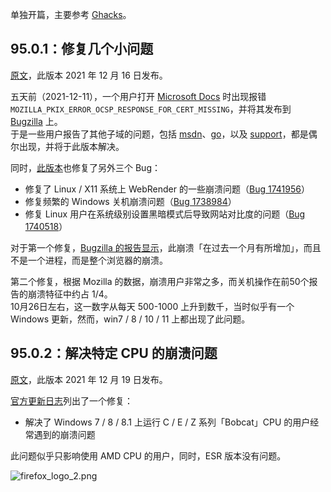 单独开篇，主要参考 [Ghacks](https://www.ghacks.net/category/firefox/latest-posts/)。

## 95.0.1：修复几个小问题

[原文](https://www.ghacks.net/2021/12/16/firefox-95-0-1-fixes-microsoft-com-connection-issues-and-other-bugs/)，此版本 2021 年 12 月 16 日发布。

五天前（2021-12-11），一个用户打开 [Microsoft Docs](https://docs.microsoft.com/en-us/windows-hardware/design/minimum/supported/windows-11-supported-amd-processors) 时出现报错 `MOZILLA_PKIX_ERROR_OCSP_RESPONSE_FOR_CERT_MISSING`，并将其发布到 [Bugzilla](https://bugzilla.mozilla.org/show_bug.cgi?id=1745600) 上。  
于是一些用户报告了其他子域的问题，包括 [msdn](https://msdn.microsoft.com/)、[go](https://go.microsoft.com/)，以及 [support](https://support.microsoft.com/)，都是偶尔出现，并将于此版本解决。

同时，[此版本](https://www.mozilla.org/en-US/firefox/95.0.1/releasenotes/)也修复了另外三个 Bug：

+ 修复了 Linux / X11 系统上 WebRender 的一些崩溃问题（[Bug 1741956](https://bugzilla.mozilla.org/show_bug.cgi?id=1741956)）
+ 修复频繁的 Windows 关机崩溃问题（[Bug 1738984](https://bugzilla.mozilla.org/show_bug.cgi?id=1738984)）
+ 修复 Linux 用户在系统级别设置黑暗模式后导致网站对比度的问题（[Bug 1740518](https://bugzilla.mozilla.org/show_bug.cgi?id=1740518)）

对于第一个修复，[Bugzilla 的报告显示](https://bugzilla.mozilla.org/show_bug.cgi?id=1741956)，此崩溃「在过去一个月有所增加」，而且不是一个进程，而是整个浏览器的崩溃。

第二个修复，根据 Mozilla 的数据，崩溃用户非常之多，而关机操作在前50个报告的崩溃特征中约占 1/4。  
10月26日左右，这一数字从每天 500-1000 上升到数千，当时似乎有一个 Windows 更新，然而，win7 / 8 / 10 / 11 上都出现了此问题。

## 95.0.2：解决特定 CPU 的崩溃问题

[原文](https://www.ghacks.net/2021/12/19/firefox-95-0-2-fixes-crashes-on-systems-with-certain-amd-cpus/)，此版本 2021 年 12 月 19 日发布。

[官方更新日志](https://www.mozilla.org/en-US/firefox/95.0.2/releasenotes/)列出了一个修复：

+ 解决了 Windows 7 / 8 / 8.1 上运行 C / E / Z 系列「Bobcat」CPU 的用户经常遇到的崩溃问题

此问题似乎只影响使用 AMD CPU 的用户，同时，ESR 版本没有问题。

![firefox_logo_2.png](https://s2.loli.net/2022/02/19/b3NyBMRSkl19c7H.png)